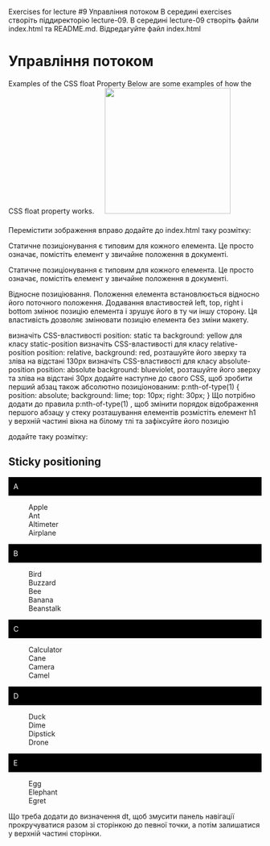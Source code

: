 Exercises for lecture #9 Управління потоком
В середині exercises створіть піддиректорію lecture-09. В середині lecture-09 створіть файли index.html та README.md. Відредагуйте файл index.html
<!DOCTYPE html>
<html lang="en">
<head>
    <meta charset="UTF-8">
    <meta name="viewport" content="width=device-width, initial-scale=1.0">
    <title>lecture #9 Управління потоком</title>
	  <link rel="shortcut icon" href="/favicon.ico" type="image/x-icon">
    <style>
      img {
        width: 250px;
        margin-left: 17px;
        margin-bottom: 10px;
      }
    </style>
</head>
<body>
  <h1>Управління потоком</h1>
  <p>
    Examples of the CSS float Property
    Below are some examples of how the CSS float property works.
    <img src="example.jpg">
  </p>
</body>
</html>
Перемістити зображення вправо
додайте до index.html таку розмітку:
<p>Статичне позиціонування є типовим для кожного елемента. Це просто означає, помістіть елемент у звичайне положення в документі.</p>
<p class="static-position">Статичне позиціонування є типовим для кожного елемента. Це просто означає, помістіть елемент у звичайне положення в документі.</p>

<p class="relative-position">
    Відносне позиціювання. Положення елемента встановлюється відносно його поточного положення. Додавання властивостей left, top, right і bottom змінює позицію елемента і зрушує його в ту чи іншу сторону. Ця властивість дозволяє змінювати позицію елемента без зміни макету.
</p>
визначіть CSS-властивості position: static та background: yellow для класу static-position
визначіть CSS-властивості для класу relative-position position: relative, background: red, розташуйте його зверху та зліва на відстані 130px
визначіть CSS-властивості для класу absolute-position position: absolute background: blueviolet, розташуйте його зверху та зліва на відстані 30px
додайте наступне до свого CSS, щоб зробити перший абзац також абсолютно позиціонованим:
p:nth-of-type(1) {
  position: absolute;
  background: lime;
  top: 10px;
  right: 30px;
}
Що потрібно додати до правила p:nth-of-type(1) , щоб змінити порядок відображення першого абзацу у стеку розташування елементів
розмістіть елемент h1 у верхній частині вікна на білому тлі та зафіксуйте його позицію

додайте таку розмітку:

<style>
dt {
  background-color: black;
  color: white;
  padding: 10px;
  margin: 1em 0;
}
</style>

<h2>Sticky positioning</h2>

<dl>
  <dt>A</dt>
  <dd>Apple</dd>
  <dd>Ant</dd>
  <dd>Altimeter</dd>
  <dd>Airplane</dd>
  <dt>B</dt>
  <dd>Bird</dd>
  <dd>Buzzard</dd>
  <dd>Bee</dd>
  <dd>Banana</dd>
  <dd>Beanstalk</dd>
  <dt>C</dt>
  <dd>Calculator</dd>
  <dd>Cane</dd>
  <dd>Camera</dd>
  <dd>Camel</dd>
  <dt>D</dt>
  <dd>Duck</dd>
  <dd>Dime</dd>
  <dd>Dipstick</dd>
  <dd>Drone</dd>
  <dt>E</dt>
  <dd>Egg</dd>
  <dd>Elephant</dd>
  <dd>Egret</dd>
</dl>
Що треба додати до визначення dt, щоб змусити панель навігації прокручуватися разом зі сторінкою до певної точки, а потім залишатися у верхній частині сторінки.